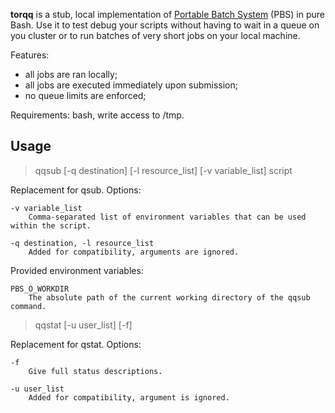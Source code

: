 **torqq** is a stub, local implementation of [Portable Batch System](https://en.wikipedia.org/wiki/Portable_Batch_System) (PBS) in pure Bash. Use it to test debug your scripts without having to wait in a queue on you cluster or to run batches of very short jobs on your local machine.

Features:
* all jobs are ran locally;
* all jobs are executed immediately upon submission;
* no queue limits are enforced;

Requirements: bash, write access to /tmp.

Usage
-----

> qqsub [-q destination] [-l resource_list] [-v variable_list] script

Replacement for qsub. Options:

	-v variable_list
		Comma-separated list of environment variables that can be used within the script.

	-q destination, -l resource_list
		Added for compatibility, arguments are ignored.

Provided environment variables:

	PBS_O_WORKDIR
		The absolute path of the current working directory of the qqsub command.

> qqstat [-u user_list] [-f]

Replacement for qstat. Options:

	-f
		Give full status descriptions.

	-u user_list
		Added for compatibility, argument is ignored.
